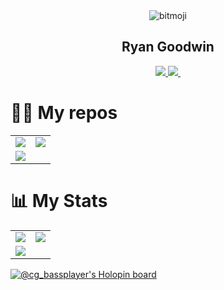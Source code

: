 <div id="header" align="center">
    <img src="https://cdn.discordapp.com/avatars/409140959100796939/aa4e38241fe75501061c8fdd02b009bf.webp" alt="bitmoji"/>
    <br>
    <h2>Ryan Goodwin</h2>
</div>
<div id="badges" align="center">
    <a href="#">
        <img src="https://img.shields.io/twitter/follow/Ryan_Goodwin_?label=Twitter&logo=Twitter&logoColor=2f97c1&color=0cf574&style=plastic"/>
    </a>
    <a href="https://www.linkedin.com/in/ryan-goodwin-2b396b161/">
        <img src="https://img.shields.io/badge/Linkedin-Connect-blue?color=0cf574&logo=Linkedin&logoColor=2f97c1&style=plastic"/>
    </a>
    <a>
        <img src"https://img.shields.io/github/followers/CGBassPlayer?color=0cf574&logo=GitHub&style=plastic"/>
    </a>
</div>

<!-- # 👋 Hi!
My name is Ryan and I love code and concerts. My day job is working as a Lead Programmer / Analyst for a company providing extra functionality and features to the Ellucian product Banner. 

My night job(s) are working in the event industry. I handle audio and/or lighting for up to 600 person shows. I love finding ways to implement open source tech into the live concert enviornment.  -->

# 🧑‍💻 My repos
<table>
  <tr>
    <td>
      <a href="https://github.com/CGBassPlayer/flask-blog"><img src="https://github-readme-stats.vercel.app/api/pin/?username=CGBassPlayer&repo=flask-blog&theme=blue-green" /></a>
    </td>
    <td>
      <a href="https://github.com/CGBassPlayer/portainer-stacks"><img src="https://github-readme-stats.vercel.app/api/pin/?username=CGBassPlayer&repo=portainer-stacks&theme=blue-green" /></a>
    </td>
  </tr>
  <tr>
    <td>
      <a href="https://github.com/CGBassPlayer/sicas-scripts"><img src="https://github-readme-stats.vercel.app/api/pin/?username=CGBassPlayer&repo=sicas-scripts&theme=blue-green" /></a>
    </td>
    <td></td>
  </tr>
</table>

# 📊 My Stats
<table>
  <tr>
    <td>
      <img src="https://github-readme-stats.vercel.app/api?username=CGBassPlayer&theme=blue-green&count_private=true&show_icons=true" />
    </td>
    <td>
      <img src="https://github-readme-streak-stats.herokuapp.com/?user=CGBassPlayer&count_private=true&theme=blue-green" />
    </td>
  </tr>
  <tr>
    <td>
      <img src="https://github-readme-stats.vercel.app/api/top-langs/?username=CGBassPlayer&langs_count=4&theme=blue-green" />
    </td>
    <td></td>
  </tr>
</table>

[![@cg_bassplayer's Holopin board](https://holopin.io/api/user/board?user=cg_bassplayer)](https://holopin.io/@cg_bassplayer)

